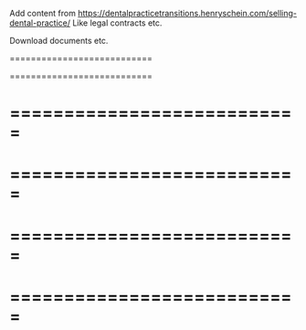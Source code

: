 Add content from 
https://dentalpracticetransitions.henryschein.com/selling-dental-practice/
Like legal contracts etc. 

Download documents etc. 


===========================

===========================

===========================
===========================
===========================
===========================
===========================
===========================
===========================
===========================
